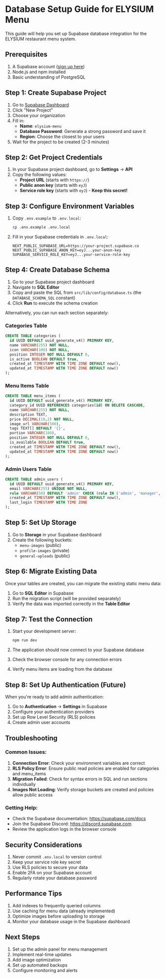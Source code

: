 # Database Setup Guide for ELYSIUM Menu

This guide will help you set up Supabase database integration for the ELYSIUM restaurant menu system.

## Prerequisites

1. A Supabase account ([sign up here](https://supabase.com))
2. Node.js and npm installed
3. Basic understanding of PostgreSQL

## Step 1: Create Supabase Project

1. Go to [Supabase Dashboard](https://supabase.com/dashboard)
2. Click "New Project"
3. Choose your organization
4. Fill in:
   - **Name**: `elysium-menu`
   - **Database Password**: Generate a strong password and save it
   - **Region**: Choose the closest to your users
5. Wait for the project to be created (2-3 minutes)

## Step 2: Get Project Credentials

1. In your Supabase project dashboard, go to **Settings** → **API**
2. Copy the following values:
   - **Project URL** (starts with `https://`)
   - **Public anon key** (starts with `eyJ`)
   - **Service role key** (starts with `eyJ`) - **Keep this secret!**

## Step 3: Configure Environment Variables

1. Copy `.env.example` to `.env.local`:
   ```bash
   cp .env.example .env.local
   ```

2. Fill in your Supabase credentials in `.env.local`:
   ```env
   NEXT_PUBLIC_SUPABASE_URL=https://your-project.supabase.co
   NEXT_PUBLIC_SUPABASE_ANON_KEY=eyJ...your-anon-key
   SUPABASE_SERVICE_ROLE_KEY=eyJ...your-service-role-key
   ```

## Step 4: Create Database Schema

1. Go to your Supabase project dashboard
2. Navigate to **SQL Editor**
3. Copy and paste the SQL from `src/lib/config/database.ts` (the `DATABASE_SCHEMA_SQL` constant)
4. Click **Run** to execute the schema creation

Alternatively, you can run each section separately:

### Categories Table
```sql
CREATE TABLE categories (
  id UUID DEFAULT uuid_generate_v4() PRIMARY KEY,
  name VARCHAR(255) NOT NULL,
  icon VARCHAR(100) NOT NULL,
  position INTEGER NOT NULL DEFAULT 0,
  is_active BOOLEAN DEFAULT true,
  created_at TIMESTAMP WITH TIME ZONE DEFAULT now(),
  updated_at TIMESTAMP WITH TIME ZONE DEFAULT now()
);
```

### Menu Items Table
```sql
CREATE TABLE menu_items (
  id UUID DEFAULT uuid_generate_v4() PRIMARY KEY,
  category_id UUID REFERENCES categories(id) ON DELETE CASCADE,
  name VARCHAR(255) NOT NULL,
  description TEXT,
  price DECIMAL(10,2) NOT NULL,
  image_url VARCHAR(500),
  tags TEXT[] DEFAULT '{}',
  portion VARCHAR(100),
  position INTEGER NOT NULL DEFAULT 0,
  is_available BOOLEAN DEFAULT true,
  created_at TIMESTAMP WITH TIME ZONE DEFAULT now(),
  updated_at TIMESTAMP WITH TIME ZONE DEFAULT now()
);
```

### Admin Users Table
```sql
CREATE TABLE admin_users (
  id UUID DEFAULT uuid_generate_v4() PRIMARY KEY,
  email VARCHAR(255) UNIQUE NOT NULL,
  role VARCHAR(50) DEFAULT 'admin' CHECK (role IN ('admin', 'manager', 'editor')),
  created_at TIMESTAMP WITH TIME ZONE DEFAULT now(),
  last_login TIMESTAMP WITH TIME ZONE
);
```

## Step 5: Set Up Storage

1. Go to **Storage** in your Supabase dashboard
2. Create the following buckets:
   - `menu-images` (public)
   - `profile-images` (private)
   - `general-uploads` (public)

## Step 6: Migrate Existing Data

Once your tables are created, you can migrate the existing static menu data:

1. Go to **SQL Editor** in Supabase
2. Run the migration script (will be provided separately)
3. Verify the data was imported correctly in the **Table Editor**

## Step 7: Test the Connection

1. Start your development server:
   ```bash
   npm run dev
   ```

2. The application should now connect to your Supabase database
3. Check the browser console for any connection errors
4. Verify menu items are loading from the database

## Step 8: Set Up Authentication (Future)

When you're ready to add admin authentication:

1. Go to **Authentication** → **Settings** in Supabase
2. Configure your authentication providers
3. Set up Row Level Security (RLS) policies
4. Create admin user accounts

## Troubleshooting

### Common Issues:

1. **Connection Error**: Check your environment variables are correct
2. **RLS Policy Error**: Ensure public read policies are enabled for categories and menu_items
3. **Migration Failed**: Check for syntax errors in SQL and run sections individually
4. **Images Not Loading**: Verify storage buckets are created and policies allow public access

### Getting Help:

- Check the Supabase documentation: https://supabase.com/docs
- Join the Supabase Discord: https://discord.supabase.com
- Review the application logs in the browser console

## Security Considerations

1. Never commit `.env.local` to version control
2. Keep your service role key secret
3. Use RLS policies to secure your data
4. Enable 2FA on your Supabase account
5. Regularly rotate your database password

## Performance Tips

1. Add indexes to frequently queried columns
2. Use caching for menu data (already implemented)
3. Optimize images before uploading to storage
4. Monitor your database usage in the Supabase dashboard

## Next Steps

1. Set up the admin panel for menu management
2. Implement real-time updates
3. Add image optimization
4. Set up automated backups
5. Configure monitoring and alerts